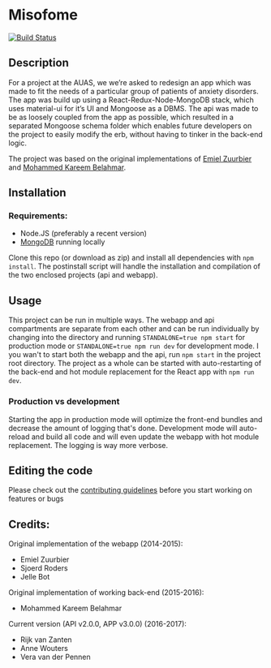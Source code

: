 # Misofome

[![Build Status](https://semaphoreci.com/api/v1/rijkvanzanten/misofome/branches/master/shields_badge.svg)](https://semaphoreci.com/rijkvanzanten/misofome)

## Description
For a project at the AUAS, we we’re asked to redesign an app which was made to fit the needs of a particular group of patients of anxiety disorders. The app was build up using a React-Redux-Node-MongoDB stack, which uses material-ui for it’s UI and Mongoose as a DBMS. The api was made to be as loosely coupled from the app as possible, which resulted in a separated Mongoose schema folder which enables future developers on the project to easily modify the erb, without having to tinker in the back-end logic.

The project was based on the original implementations of [Emiel Zuurbier](http://misofo.me) and [Mohammed Kareem Belahmar](http://146.185.140.228).


## Installation

### Requirements:
- Node.JS (preferably a recent version)
- [MongoDB](https://www.mongodb.com) running locally

Clone this repo (or download as zip) and install all dependencies with `npm install`. The postinstall script will handle the installation and compilation of the two enclosed projects (api and webapp).

## Usage
This project can be run in multiple ways. The webapp and api compartments are separate from each other and can be run individually by changing into the directory and running `STANDALONE=true npm start` for production mode or `STANDALONE=true npm run dev` for development mode. I you wan't to start both the webapp and the api, run `npm start` in the project root directory. The project as a whole can be started with auto-restarting of the back-end and hot module replacement for the React app with `npm run dev`.

### Production vs development
Starting the app in production mode will optimize the front-end bundles and decrease the amount of logging that's done. Development mode will auto-reload and build all code and will even update the webapp with hot module replacement. The logging is way more verbose.


## Editing the code
Please check out the [contributing guidelines](CONTRIBUTING.md) before you start working on features or bugs

## Credits:

Original implementation of the webapp (2014-2015):
- Emiel Zuurbier
- Sjoerd Roders
- Jelle Bot

Original implementation of working back-end (2015-2016):
- Mohammed Kareem Belahmar

Current version (API v2.0.0, APP v3.0.0) (2016-2017):
- Rijk van Zanten
- Anne Wouters
- Vera van der Pennen
